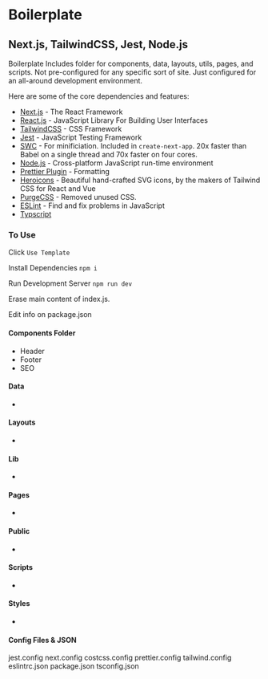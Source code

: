# Boilerplate

## Next.js, TailwindCSS, Jest, Node.js

Boilerplate Includes folder for components, data, layouts, utils, pages, and scripts. Not pre-configured for any specific sort of site. Just configured for an all-around development environment.

Here are some of the core dependencies and features:

- [Next.js](https://nextjs.org/) - The React Framework
- [React.js](https://reactjs.org/) - JavaScript Library For Building User Interfaces
- [TailwindCSS](https://tailwindcss.com/) - CSS Framework
- [Jest](https://jestjs.io/) - JavaScript Testing Framework
- [SWC](https://swc.rs/) - For minificiation. Included in `create-next-app`. 20x faster than Babel on a single thread and 70x faster on four cores.
- [Node.js](https://nodejs.dev/) - Cross-platform JavaScript run-time environment
- [Prettier Plugin](https://prettier.io/) - Formatting
- [Heroicons](https://heroicons.com/) - Beautiful hand-crafted SVG icons, by the makers of Tailwind CSS for React and Vue
- [PurgeCSS](https://purgecss.com/plugins/postcss.html) - Removed unused CSS.
- [ESLint](https://eslint.org/) - Find and fix problems in JavaScript
- [Typscript](https://www.typescriptlang.org/)

### To Use

Click `Use Template`

Install Dependencies `npm i`

Run Development Server `npm run dev`

Erase main content of index.js.

Edit info on package.json

#### Components Folder

- Header
- Footer
- SEO

#### Data

-

#### Layouts

-

#### Lib

-

#### Pages

-

#### Public

-

#### Scripts

-

#### Styles

-

#### Config Files & JSON

jest.config
next.config
costcss.config
prettier.config
tailwind.config
eslintrc.json
package.json
tsconfig.json
